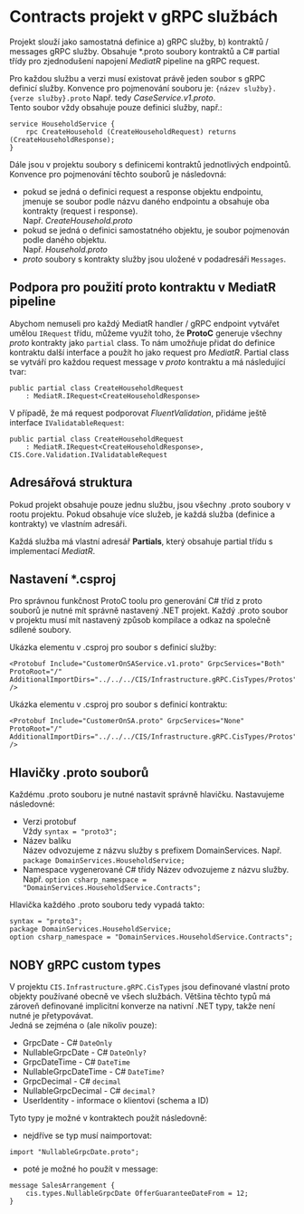 ﻿# Contracts projekt v gRPC službách
Projekt slouží jako samostatná definice a) gRPC služby, b) kontraktů / messages gRPC služby.
Obsahuje *.proto soubory kontraktů a C# partial třídy pro zjednodušení napojení *MediatR* pipeline na gRPC request.

Pro každou službu a verzi musí existovat právě jeden soubor s gRPC definicí služby. 
Konvence pro pojmenování souboru je: `{název služby}.{verze služby}.proto`
Např. tedy *CaseService.v1.proto*.  
Tento soubor vždy obsahuje pouze definici služby, např.:
```
service HouseholdService {
    rpc CreateHousehold (CreateHouseholdRequest) returns (CreateHouseholdResponse);
}
```

Dále jsou v projektu soubory s definicemi kontraktů jednotlivých endpointů. 
Konvence pro pojmenování těchto souborů je následovná:
- pokud se jedná o definici request a response objektu endpointu, jmenuje se soubor podle názvu daného endpointu a obsahuje oba kontrakty (request i response).  
Např. *CreateHousehold.proto*
- pokud se jedná o definici samostatného objektu, je soubor pojmenován podle daného objektu.  
Např. *Household.proto*
- *proto* soubory s kontrakty služby jsou uložené v podadresáři `Messages`.

## Podpora pro použití proto kontraktu v MediatR pipeline
Abychom nemuseli pro každý MediatR handler / gRPC endpoint vytvářet umělou `IRequest` třídu, můžeme využít toho, že **ProtoC** generuje všechny *proto* kontrakty jako `partial` class.
To nám umožňuje přidat do definice kontraktu další interface a použít ho jako request pro *MediatR*.
Partial class se vytváří pro každou request message v *proto* kontraktu a má následující tvar:

```
public partial class CreateHouseholdRequest
    : MediatR.IRequest<CreateHouseholdResponse>
```
V případě, že má request podporovat *FluentValidation*, přidáme ještě interface `IValidatableRequest`:
```
public partial class CreateHouseholdRequest
    : MediatR.IRequest<CreateHouseholdResponse>, CIS.Core.Validation.IValidatableRequest
```

## Adresářová struktura
Pokud projekt obsahuje pouze jednu službu, jsou všechny .proto soubory v rootu projektu.
Pokud obsahuje více služeb, je každá služba (definice a kontrakty) ve vlastním adresáři.

Každá služba má vlastní adresář **Partials**, který obsahuje partial třídu s implementací *MediatR*.

## Nastavení *.csproj
Pro správnou funkčnost ProtoC toolu pro generování C# tříd z proto souborů je nutné mít správně nastavený .NET projekt.
Každý .proto soubor v projektu musí mít nastavený způsob kompilace a odkaz na společně sdílené soubory.

Ukázka elementu v .csproj pro soubor s definicí služby:
```
<Protobuf Include="CustomerOnSAService.v1.proto" GrpcServices="Both" ProtoRoot="/" AdditionalImportDirs="../../../CIS/Infrastructure.gRPC.CisTypes/Protos" />
```

Ukázka elementu v .csproj pro soubor s definicí kontraktu:
```
<Protobuf Include="CustomerOnSA.proto" GrpcServices="None" ProtoRoot="/" AdditionalImportDirs="../../../CIS/Infrastructure.gRPC.CisTypes/Protos" />
```

## Hlavičky .proto souborů
Každému .proto souboru je nutné nastavit správně hlavičku. Nastavujeme následovné:
- Verzi protobuf  
Vždy `syntax = "proto3";`
- Název balíku  
Název odvozujeme z názvu služby s prefixem DomainServices. Např. `package DomainServices.HouseholdService;`
- Namespace vygenerované C# třídy
Název odvozujeme z názvu služby. Např. `option csharp_namespace = "DomainServices.HouseholdService.Contracts";`

Hlavička každého .proto souboru tedy vypadá takto:
```
syntax = "proto3";
package DomainServices.HouseholdService;
option csharp_namespace = "DomainServices.HouseholdService.Contracts";
```

## NOBY gRPC custom types
V projektu `CIS.Infrastructure.gRPC.CisTypes` jsou definované vlastní proto objekty používané obecně ve všech službách.
Většina těchto typů má zároveň definované implicitní konverze na nativní .NET typy, takže není nutné je přetypovávat.  
Jedná se zejména o (ale nikoliv pouze):
- GrpcDate - C# `DateOnly`
- NullableGrpcDate - C# `DateOnly?`
- GrpcDateTime - C# `DateTime`
- NullableGrpcDateTime - C# `DateTime?`
- GrpcDecimal - C# `decimal`
- NullableGrpcDecimal - C# `decimal?`
- UserIdentity - informace o klientovi (schema a ID)

Tyto typy je možné v kontraktech použít následovně:
- nejdříve se typ musí naimportovat:
```
import "NullableGrpcDate.proto";
```
- poté je možné ho použít v message:
```
message SalesArrangement {
    cis.types.NullableGrpcDate OfferGuaranteeDateFrom = 12;
}
```